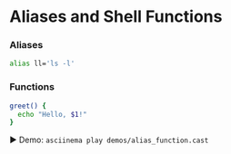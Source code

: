 # Aliases and Shell Functions

### Aliases

```bash
alias ll='ls -l'
```

### Functions

```bash
greet() {
  echo "Hello, $1!"
}
```

▶️ Demo: `asciinema play demos/alias_function.cast`
